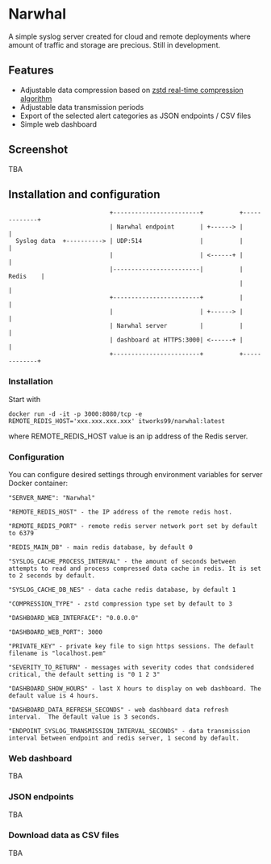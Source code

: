 # Narwhal

A simple syslog server created for cloud and remote deployments where amount of traffic and storage are precious. Still in development.

## Features

- Adjustable data compression based on [zstd real-time compression algorithm](https://facebook.github.io/zstd/)
- Adjustable data transmission periods
- Export of the selected alert categories as JSON endpoints / CSV files
- Simple web dashboard

## Screenshot

TBA

## Installation and configuration

                                +------------------------+          +-------------+
                                | Narwhal endpoint       | +------> |             |
      Syslog data  +----------> | UDP:514                |          |             |
                                |                        | <------+ |             |
                                |------------------------|          |    Redis    |
                                                                    |             |
                                +------------------------+          |             |
                                |                        | +------> |             |
                                | Narwhal server         |          |             |
                                | dashboard at HTTPS:3000| <------+ |             |
                                +------------------------+          +-------------+

### Installation

Start with

    docker run -d -it -p 3000:8080/tcp -e REMOTE_REDIS_HOST='xxx.xxx.xxx.xxx' itworks99/narwhal:latest

where REMOTE_REDIS_HOST value is an ip address of the Redis server.

### Configuration

You can configure desired settings through environment variables for server Docker container:

    "SERVER_NAME": "Narwhal"
    
    "REMOTE_REDIS_HOST" - the IP address of the remote redis host. 
    
    "REMOTE_REDIS_PORT" - remote redis server network port set by default to 6379

    "REDIS_MAIN_DB" - main redis database, by default 0
    
    "SYSLOG_CACHE_PROCESS_INTERVAL" - the amount of seconds between attempts to read and process compressed data cache in redis. It is set to 2 seconds by default.
    
    "SYSLOG_CACHE_DB_NES" - data cache redis database, by default 1
    
    "COMPRESSION_TYPE" - zstd compression type set by default to 3
    
    "DASHBOARD_WEB_INTERFACE": "0.0.0.0"
    
    "DASHBOARD_WEB_PORT": 3000
    
    "PRIVATE_KEY" - private key file to sign https sessions. The default filename is "localhost.pem"
    
    "SEVERITY_TO_RETURN" - messages with severity codes that condsidered critical, the default setting is "0 1 2 3"
    
    "DASHBOARD_SHOW_HOURS" - last X hours to display on web dashboard. The default value is 4 hours.
    
    "DASHBOARD_DATA_REFRESH_SECONDS" - web dashboard data refresh interval.  The default value is 3 seconds.
    
    "ENDPOINT_SYSLOG_TRANSMISSION_INTERVAL_SECONDS" - data transmission interval between endpoint and redis server, 1 second by default.

### Web dashboard

TBA

### JSON endpoints

TBA

### Download data as CSV files

TBA
